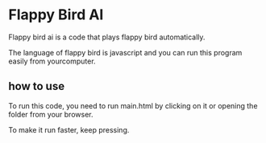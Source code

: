 # Flappy Bird AI

Flappy bird ai is a code that plays flappy bird automatically.

The language of flappy bird is javascript and you can run this program easily from yourcomputer.

## how to use

To run this code, you need to run main.html by clicking on it or opening the folder from your browser.

To make it run faster, keep pressing.